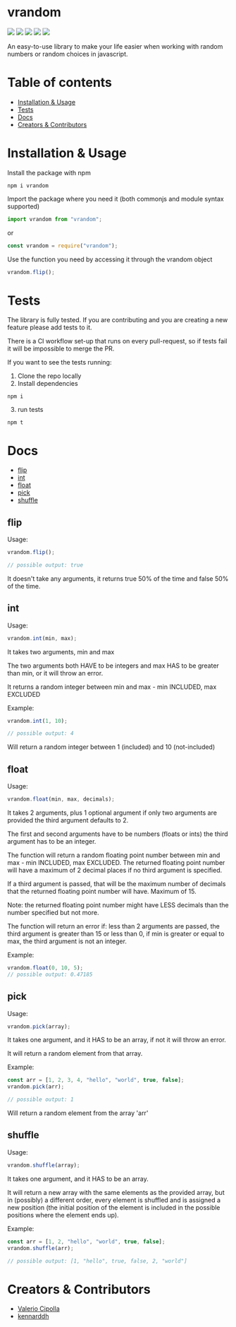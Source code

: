 # vrandom

![](https://img.shields.io/github/issues/ValerioCipolla/vrandom?style=flat-square)
![](https://img.shields.io/github/forks/ValerioCipolla/vrandom?style=flat-square)
![](https://img.shields.io/github/stars/ValerioCipolla/vrandom?style=flat-square)
![](https://img.shields.io/github/license/ValerioCipolla/vrandom?style=flat-square)
![](https://img.shields.io/badge/test--coverage-100%25-brightgreen?style=flat-square)

An easy-to-use library to make your life easier when working with random numbers or random choices in javascript.

# Table of contents

- [Installation & Usage](#installation--usage)
- [Tests](#tests)
- [Docs](#docs)
- [Creators & Contributors](#creators--contributors)

# Installation & Usage

Install the package with npm

```
npm i vrandom
```

Import the package where you need it (both commonjs and module syntax supported)

```js
import vrandom from "vrandom";
```

or

```js
const vrandom = require("vrandom");
```

Use the function you need by accessing it through the vrandom object

```js
vrandom.flip();
```

# Tests

The library is fully tested. If you are contributing and you are creating a new feature please add tests to it.

There is a CI workflow set-up that runs on every pull-request, so if tests fail it will be impossible to merge the PR.

If you want to see the tests running:

1. Clone the repo locally
2. Install dependencies

```
npm i
```

3. run tests

```
npm t
```

# Docs

- [flip](#flip)
- [int](#int)
- [float](#float)
- [pick](#pick)
- [shuffle](#shuffle)

## flip

Usage:

```js
vrandom.flip();

// possible output: true
```

It doesn't take any arguments, it returns true 50% of the time and false 50% of the time.

## int

Usage:

```js
vrandom.int(min, max);
```

It takes two arguments, min and max

The two arguments both HAVE to be integers and max HAS to be greater than min, or it will throw an error.

It returns a random integer between min and max - min INCLUDED, max EXCLUDED

Example:

```js
vrandom.int(1, 10);

// possible output: 4
```

Will return a random integer between 1 (included) and 10 (not-included)

## float

Usage:

```js
vrandom.float(min, max, decimals);
```

It takes 2 arguments, plus 1 optional argument if only two arguments are provided the third argument defaults to 2.

The first and second arguments have to be numbers (floats or ints) the third argument has to be an integer.

The function will return a random floating point number between min and max - min INCLUDED, max EXCLUDED. The returned floating point number will have a maximum of 2 decimal places if no third argument is specified.

If a third argument is passed, that will be the maximum number of decimals that the returned floating point number will have. Maximum of 15.

Note: the returned floating point number might have LESS decimals than the number specified but not more.

The function will return an error if: less than 2 arguments are passed, the third argument is greater than 15 or less than 0, if min is greater or equal to max, the third argument is not an integer.

Example:

```js
vrandom.float(0, 10, 5);
// possible output: 0.47185
```

## pick

Usage:

```js
vrandom.pick(array);
```

It takes one argument, and it HAS to be an array, if not it will throw an error.

It will return a random element from that array.

Example:

```js
const arr = [1, 2, 3, 4, "hello", "world", true, false];
vrandom.pick(arr);

// possible output: 1
```

Will return a random element from the array 'arr'

## shuffle

Usage:

```js
vrandom.shuffle(array);
```

It takes one argument, and it HAS to be an array.

It will return a new array with the same elements as the provided array, but in (possibly) a different order, every element is shuffled and is assigned a new position (the initial position of the element is included in the possible positions where the element ends up).

Example:

```js
const arr = [1, 2, "hello", "world", true, false];
vrandom.shuffle(arr);

// possible output: [1, "hello", true, false, 2, "world"]
```

# Creators & Contributors

- [Valerio Cipolla](https://github.com/ValerioCipolla/)
- [kennarddh](https://github.com/kennarddh)
